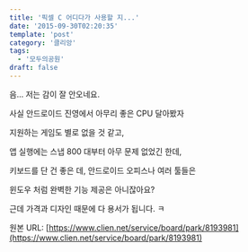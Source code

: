 ```yaml
---
title: '픽셀 C 어디다가 사용할 지...'
date: '2015-09-30T02:20:35'
template: 'post'
category: '클리앙'
tags: 
  - '모두의공원'
draft: false
---
```


음... 저는 감이 잘 안오네요.

사실 안드로이드 진영에서 아무리 좋은 CPU 달아봤자

지원하는 게임도 별로 없을 것 같고,

앱 실행에는 스냅 800 대부터 아무 문제 없었긴 한데,

키보드를 단 건 좋은 데, 안드로이드 오피스나 여러 툴들은 

윈도우 처럼 완벽한 기능 제공은 아니잖아요? 

근데 가격과 디자인 때문에 다 용서가 됩니다. ㅋ

원본 URL: [https://www.clien.net/service/board/park/8193981](https://www.clien.net/service/board/park/8193981)